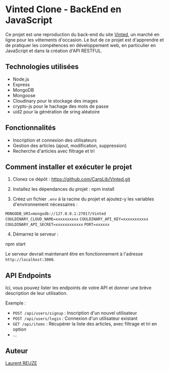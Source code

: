 # Vinted Clone - BackEnd en JavaScript

Ce projet est une reproduction du back-end du site [Vinted](https://www.vinted.fr/), un marché en ligne pour les vêtements d'occasion. Le but de ce projet est d'apprendre et de pratiquer les compétences en développement web, en particulier en JavaScript et dans la création d'API RESTFUL.

## Technologies utilisées

- Node.js
- Express
- MongoDB
- Mongoose
- Cloudinary pour le stockage des images
- crypto-js pour le hachage des mots de passe
- uid2 pour la génération de sring aléatoire

## Fonctionnalités

- Inscription et connexion des utilisateurs
- Gestion des articles (ajout, modification, suppression)
- Recherche d'articles avec filtrage et tri

## Comment installer et exécuter le projet
1. Clonez ce dépôt : https://github.com/CarpLib/Vinted.git

2. Installez les dépendances du projet : npm install

3. Créez un fichier `.env` à la racine du projet et ajoutez-y les variables d'environnement nécessaires :

`MONGODB_URI=mongodb://127.0.0.1:27017/Vinted`
`COULDINARY_CLOUD_NAME=xxxxxxxxxx`
`COULDINARY_API_KEY=xxxxxxxxxxx`
`COULDINARY_API_SECRET=xxxxxxxxxxxx`
`PORT=xxxxxx`


4. Démarrez le serveur :

npm start


Le serveur devrait maintenant être en fonctionnement à l'adresse `http://localhost:3000`.

## API Endpoints

Ici, vous pouvez lister les endpoints de votre API et donner une brève description de leur utilisation.

Exemple :

- `POST /api/users/signup` : Inscription d'un nouvel utilisateur
- `POST /api/users/login` : Connexion d'un utilisateur existant
- `GET /api/items` : Récupérer la liste des articles, avec filtrage et tri en option
- ...


## Auteur

[Laurent REUZE](https://github.com/CarpLib)
